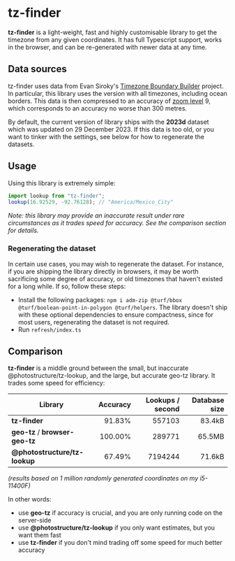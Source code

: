 # tz-finder

**tz-finder** is a light-weight, fast and highly customisable library to get the timezone from any given coordinates. It has full Typescript support, works in the browser, and can be re-generated with newer data at any time.

## Data sources

tz-finder uses data from Evan Siroky's [Timezone Boundary Builder](https://github.com/evansiroky/timezone-boundary-builder) project. In particular, this library uses the version with all timezones, including ocean borders. This data is then compressed to an accuracy of [zoom level](https://wiki.openstreetmap.org/wiki/Zoom_levels) 9, which corresponds to an accuracy no worse than 300 metres.

By default, the current version of library ships with the **2023d** dataset which was updated on 29 December 2023. If this data is too old, or you want to tinker with the settings, see below for how to regenerate the datasets.

## Usage

Using this library is extremely simple:

```js
import lookup from "tz-finder";
lookup(16.92529, -92.76128); // "America/Mexico_City"
````

*Note: this library may provide an inaccurate result under rare circumstances as it trades speed for accuracy. See the comparison section for details.*

### Regenerating the dataset

In certain use cases, you may wish to regenerate the dataset. For instance, if you are shipping the library directly in browsers, it may be worth sacrificing some degree of accuracy, or old timezones that haven't existed for a long while. If so, follow these steps:

* Install the following packages: `npm i adm-zip @turf/bbox @turf/boolean-point-in-polygon @turf/helpers`. The library doesn't ship with these optional dependencies to ensure compactness, since for most users, regenerating the dataset is not required.
* Run `refresh/index.ts`

## Comparison

**tz-finder** is a middle ground between the small, but inaccurate @photostructure/tz-lookup, and the large, but accurate geo-tz library. It trades some speed for efficiency:

| Library                         | Accuracy | Lookups / second | Database size |
| ------------------------------- | -------: | ---------------: | ------------: |
| **tz-finder**                   |  91.83%  |  557103          | 83.4kB        |
| **geo-tz** / **browser-geo-tz** | 100.00%  |  289771          | 65.5MB        |
| **@photostructure/tz-lookup**   |  67.49%  | 7194244          | 71.6kB        |

*(results based on 1 million randomly generated coordinates on my i5-11400F)*

In other words:

* use **geo-tz** if accuracy is crucial, and you are only running code on the server-side
* use **@photostructure/tz-lookup** if you only want estimates, but you want them fast
* use **tz-finder** if you don't mind trading off some speed for much better accuracy